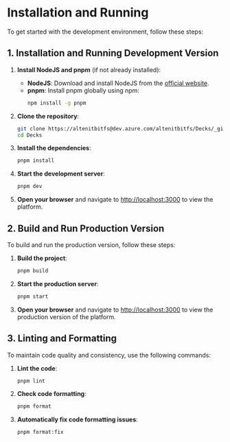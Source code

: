 # Installation and Running

To get started with the development environment, follow these steps:

## 1. Installation and Running Development Version

1. **Install NodeJS and pnpm** (if not already installed):

   - **NodeJS**: Download and install NodeJS from the [official website](https://nodejs.org/).
   - **pnpm**: Install pnpm globally using npm:
     ```bash
     npm install -g pnpm
     ```

2. **Clone the repository**:

   ```bash
   git clone https://altenitbitfs@dev.azure.com/altenitbitfs/Decks/_git/Decks
   cd Decks
   ```

3. **Install the dependencies**:

   ```bash
   pnpm install
   ```

4. **Start the development server**:

   ```bash
   pnpm dev
   ```

5. **Open your browser** and navigate to [http://localhost:3000](http://localhost:3000) to view the platform.

## 2. Build and Run Production Version

To build and run the production version, follow these steps:

1. **Build the project**:

   ```bash
   pnpm build
   ```

2. **Start the production server**:

   ```bash
   pnpm start
   ```

3. **Open your browser** and navigate to [http://localhost:3000](http://localhost:3000) to view the production version of the platform.

## 3. Linting and Formatting

To maintain code quality and consistency, use the following commands:

1. **Lint the code**:

   ```bash
   pnpm lint
   ```

2. **Check code formatting**:

   ```bash
   pnpm format
   ```

3. **Automatically fix code formatting issues**:
   ```bash
   pnpm format:fix
   ```
